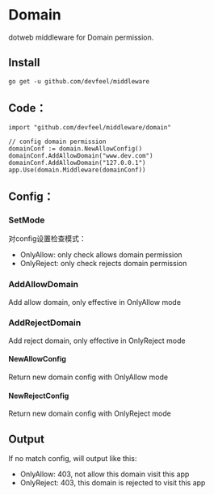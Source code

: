 # Domain
dotweb middleware for Domain permission.

## Install
```
go get -u github.com/devfeel/middleware
```

## Code：
```
import "github.com/devfeel/middleware/domain"

// config domain permission
domainConf := domain.NewAllowConfig()
domainConf.AddAllowDomain("www.dev.com")
domainConf.AddAllowDomain("127.0.0.1")
app.Use(domain.Middleware(domainConf))
```
## Config：

### SetMode

对config设置检查模式：
* OnlyAllow: only check allows domain permission
* OnlyReject: only check rejects domain permission

### AddAllowDomain

Add allow domain, only effective in OnlyAllow mode

### AddRejectDomain

Add reject domain, only effective in OnlyReject mode

#### NewAllowConfig

Return new domain config with OnlyAllow mode

#### NewRejectConfig

Return new domain config with OnlyReject mode

## Output

If no match config, will output like this:
* OnlyAllow: 403, not allow this domain visit this app
* OnlyReject: 403, this domain is rejected to visit this app
